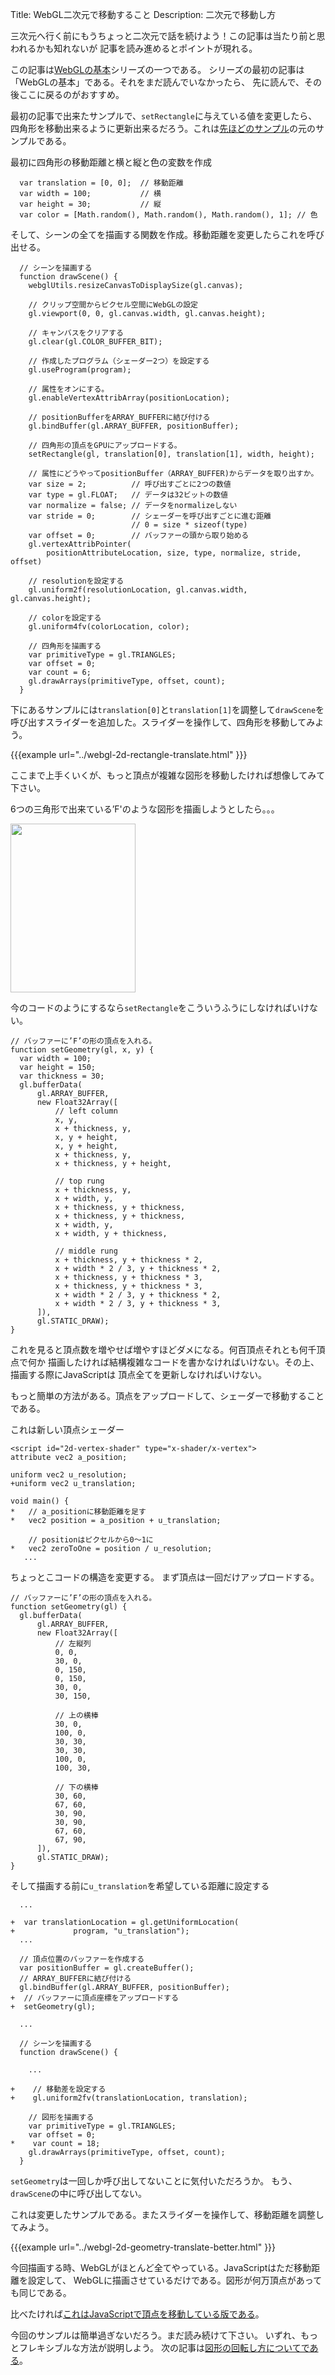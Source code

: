 Title: WebGL二次元で移動すること
Description: 二次元で移動し方

三次元へ行く前にもうちょっと二次元で話を続けよう！この記事は当たり前と思われるかも知れないが
記事を読み進めるとポイントが現れる。

この記事は[WebGLの基本](webgl-fundamentals.html)シリーズの一つである。
シリーズの最初の記事は「WebGLの基本」である。それをまだ読んでいなかったら、
先に読んで、その後ここに戻るのがおすすめ。

最初の記事で出来たサンプルで、`setRectangle`に与えている値を変更したら、
四角形を移動出来るように更新出来るだろう。これは[先ほどのサンプル](webgl-fundamentals.html)の元のサンプルである。

最初に四角形の移動距離と横と縦と色の変数を作成

```
  var translation = [0, 0];  // 移動距離
  var width = 100;           // 横
  var height = 30;           // 縦
  var color = [Math.random(), Math.random(), Math.random(), 1]; // 色
```

そして、シーンの全てを描画する関数を作成。移動距離を変更したらこれを呼び出せる。

```
  // シーンを描画する
  function drawScene() {
    webglUtils.resizeCanvasToDisplaySize(gl.canvas);

    // クリップ空間からピクセル空間にWebGLの設定
    gl.viewport(0, 0, gl.canvas.width, gl.canvas.height);

    // キャンバスをクリアする
    gl.clear(gl.COLOR_BUFFER_BIT);

    // 作成したプログラム（シェーダー2つ）を設定する
    gl.useProgram(program);

    // 属性をオンにする。
    gl.enableVertexAttribArray(positionLocation);

    // positionBufferをARRAY_BUFFERに結び付ける
    gl.bindBuffer(gl.ARRAY_BUFFER, positionBuffer);

    // 四角形の頂点をGPUにアップロードする。
    setRectangle(gl, translation[0], translation[1], width, height);

    // 属性にどうやってpositionBuffer（ARRAY_BUFFER)からデータを取り出すか。
    var size = 2;          // 呼び出すごとに2つの数値
    var type = gl.FLOAT;   // データは32ビットの数値
    var normalize = false; // データをnormalizeしない
    var stride = 0;        // シェーダーを呼び出すごとに進む距離
                           // 0 = size * sizeof(type)
    var offset = 0;        // バッファーの頭から取り始める
    gl.vertexAttribPointer(
        positionAttributeLocation, size, type, normalize, stride, offset)

    // resolutionを設定する
    gl.uniform2f(resolutionLocation, gl.canvas.width, gl.canvas.height);

    // colorを設定する
    gl.uniform4fv(colorLocation, color);

    // 四角形を描画する
    var primitiveType = gl.TRIANGLES;
    var offset = 0;
    var count = 6;
    gl.drawArrays(primitiveType, offset, count);
  }
```

下にあるサンプルには`translation[0]`と`translation[1]`を調整して`drawScene`を呼び出すスライダーを追加した。スライダーを操作して、四角形を移動してみよう。

{{{example url="../webgl-2d-rectangle-translate.html" }}}

ここまで上手くいくが、もっと頂点が複雑な図形を移動したければ想像してみて下さい。

6つの三角形で出来ている’F'のような図形を描画しようとしたら。。。

<img src="../../resources/polygon-f.svg" width="200" height="270" class="webgl_center">

今のコードのようにするなら`setRectangle`をこういうふうにしなければいけない。

```
// バッファーに’F’の形の頂点を入れる。
function setGeometry(gl, x, y) {
  var width = 100;
  var height = 150;
  var thickness = 30;
  gl.bufferData(
      gl.ARRAY_BUFFER,
      new Float32Array([
          // left column
          x, y,
          x + thickness, y,
          x, y + height,
          x, y + height,
          x + thickness, y,
          x + thickness, y + height,

          // top rung
          x + thickness, y,
          x + width, y,
          x + thickness, y + thickness,
          x + thickness, y + thickness,
          x + width, y,
          x + width, y + thickness,

          // middle rung
          x + thickness, y + thickness * 2,
          x + width * 2 / 3, y + thickness * 2,
          x + thickness, y + thickness * 3,
          x + thickness, y + thickness * 3,
          x + width * 2 / 3, y + thickness * 2,
          x + width * 2 / 3, y + thickness * 3,
      ]),
      gl.STATIC_DRAW);
}
```

これを見ると頂点数を増やせば増やすほどダメになる。何百頂点それとも何千頂点で何か
描画したければ結構複雑なコードを書かなければいけない。その上、描画する際にJavaScriptは
頂点全てを更新しなければいけない。

もっと簡単の方法がある。頂点をアップロードして、シェーダーで移動することである。

これは新しい頂点シェーダー

```
<script id="2d-vertex-shader" type="x-shader/x-vertex">
attribute vec2 a_position;

uniform vec2 u_resolution;
+uniform vec2 u_translation;

void main() {
*   // a_positionに移動距離を足す
*   vec2 position = a_position + u_translation;

    // positionはピクセルから0〜1に
*   vec2 zeroToOne = position / u_resolution;
   ...
```

ちょっとこコードの構造を変更する。 まず頂点は一回だけアップロードする。

```
// バッファーに’F’の形の頂点を入れる。
function setGeometry(gl) {
  gl.bufferData(
      gl.ARRAY_BUFFER,
      new Float32Array([
          // 左縦列
          0, 0,
          30, 0,
          0, 150,
          0, 150,
          30, 0,
          30, 150,

          // 上の横棒
          30, 0,
          100, 0,
          30, 30,
          30, 30,
          100, 0,
          100, 30,

          // 下の横棒
          30, 60,
          67, 60,
          30, 90,
          30, 90,
          67, 60,
          67, 90,
      ]),
      gl.STATIC_DRAW);
}
```

そして描画する前に`u_translation`を希望している距離に設定する

```
  ...

+  var translationLocation = gl.getUniformLocation(
+             program, "u_translation");
  ...

  // 頂点位置のバッファーを作成する
  var positionBuffer = gl.createBuffer();
  // ARRAY_BUFFERに結び付ける
  gl.bindBuffer(gl.ARRAY_BUFFER, positionBuffer);
+  // バッファーに頂点座標をアップロードする
+  setGeometry(gl);

  ...

  // シーンを描画する
  function drawScene() {

    ...

+    // 移動差を設定する
+    gl.uniform2fv(translationLocation, translation);

    // 図形を描画する
    var primitiveType = gl.TRIANGLES;
    var offset = 0;
*    var count = 18;
    gl.drawArrays(primitiveType, offset, count);
  }
```

`setGeometry`は一回しか呼び出してないことに気付いただろうか。
もう、`drawScene`の中に呼び出してない。

これは変更したサンプルである。またスライダーを操作して、移動距離を調整してみよう。 

{{{example url="../webgl-2d-geometry-translate-better.html" }}}

今回描画する時、WebGLがほとんど全てやっている。JavaScriptはただ移動距離を設定して、
WebGLに描画させているだけである。図形が何万頂点があっても同じである。

比べたければ[これはJavaScriptで頂点を移動している版である](../../webgl-2d-geometry-translate.html)。

今回のサンプルは簡単過ぎないだろう。まだ読み続けて下さい。
いずれ、もっとフレキシブルな方法が説明しよう。
次の記事は[図形の回転し方についてである](webgl-2d-rotation.html)。


